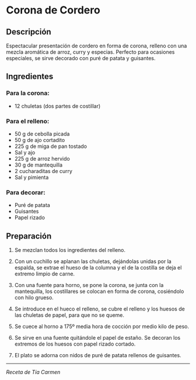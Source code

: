 # Corona de Cordero

## Descripción
Espectacular presentación de cordero en forma de corona, relleno con una mezcla aromática de arroz, curry y especias. Perfecto para ocasiones especiales, se sirve decorado con puré de patata y guisantes.

## Ingredientes

### Para la corona:
- 12 chuletas (dos partes de costillar)

### Para el relleno:
- 50 g de cebolla picada
- 50 g de ajo cortadito
- 225 g de miga de pan tostado
- Sal y ajo
- 225 g de arroz hervido
- 30 g de mantequilla
- 2 cucharaditas de curry
- Sal y pimienta

### Para decorar:
- Puré de patata
- Guisantes
- Papel rizado

## Preparación

1. Se mezclan todos los ingredientes del relleno.

2. Con un cuchillo se aplanan las chuletas, dejándolas unidas por la espalda, se extrae el hueso de la columna y el de la costilla se deja el extremo limpio de carne.

3. Con una fuente para horno, se pone la corona, se junta con la mantequilla, los costillares se colocan en forma de corona, cosiéndolo con hilo grueso.

4. Se introduce en el hueco el relleno, se cubre el relleno y los huesos de las chuletas de papel, para que no se queme.

5. Se cuece al horno a 175º media hora de cocción por medio kilo de peso.

6. Se sirve en una fuente quitándole el papel de estaño. Se decoran los extremos de los huesos con papel rizado cortado.

7. El plato se adorna con nidos de puré de patata rellenos de guisantes.

---
*Receta de Tía Carmen*